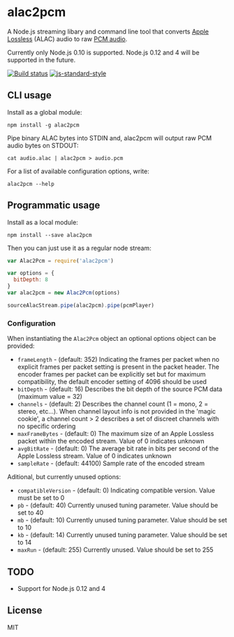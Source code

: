 # alac2pcm

A Node.js streaming libary and command line tool that converts [Apple
Lossless](https://en.wikipedia.org/wiki/Apple_Lossless) (ALAC) audio to
raw [PCM audio](https://en.wikipedia.org/wiki/Pulse-code_modulation).

Currently only Node.js 0.10 is supported. Node.js 0.12 and 4 will be
supported in the future.

[![Build status](https://travis-ci.org/watson/alac2pcm.svg?branch=master)](https://travis-ci.org/watson/alac2pcm)
[![js-standard-style](https://img.shields.io/badge/code%20style-standard-brightgreen.svg?style=flat)](https://github.com/feross/standard)

## CLI usage

Install as a global module:

```
npm install -g alac2pcm
```

Pipe binary ALAC bytes into STDIN and, alac2pcm will output raw PCM
audio bytes on STDOUT:

```
cat audio.alac | alac2pcm > audio.pcm
```

For a list of available configuration options, write:

```
alac2pcm --help
```

## Programmatic usage

Install as a local module:

```
npm install --save alac2pcm
```

Then you can just use it as a regular node stream:

```js
var Alac2Pcm = require('alac2pcm')

var options = {
  bitDepth: 8
}
var alac2pcm = new Alac2Pcm(options)

sourceAlacStream.pipe(alac2pcm).pipe(pcmPlayer)
```

### Configuration

When instantiating the `Alac2Pcm` object an optional options object can
be provided:

- `frameLength` - (default: 352) Indicating the frames per packet when
  no explicit frames per packet setting is present in the packet header.
  The encoder frames per packet can be explicitly set but for maximum
  compatibility, the default encoder setting of 4096 should be used
- `bitDepth` - (default: 16) Describes the bit depth of the source PCM
  data (maximum value = 32)
- `channels` - (default: 2) Describes the channel count (1 = mono, 2 =
  stereo, etc...). When channel layout info is not provided in the
  'magic cookie', a channel count > 2 describes a set of discreet
  channels with no specific ordering
- `maxFrameBytes` - (default: 0) The maximum size of an Apple Lossless
  packet within the encoded stream. Value of 0 indicates unknown
- `avgBitRate` - (default: 0) The average bit rate in bits per second of
  the Apple Lossless stream. Value of 0 indicates unknown
- `sampleRate` - (default: 44100) Sample rate of the encoded stream

Aditional, but currently unused options:

- `compatibleVersion` - (default: 0) Indicating compatible version.
  Value must be set to 0
- `pb` - (default: 40) Currently unused tuning parameter. Value should
  be set to 40
- `mb` - (default: 10) Currently unused tuning parameter. Value should
  be set to 10
- `kb` - (default: 14) Currently unused tuning parameter. Value should
  be set to 14
- `maxRun` - (default: 255) Currently unused. Value should be set to 255

## TODO

- Support for Node.js 0.12 and 4

## License

MIT

